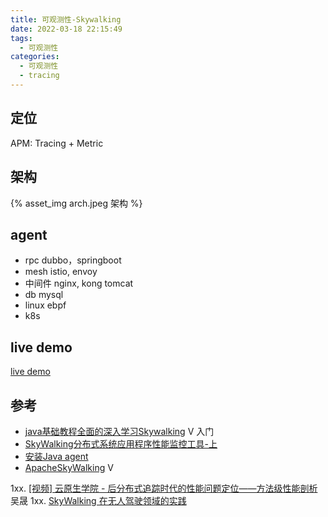 ```yaml
---
title: 可观测性-Skywalking
date: 2022-03-18 22:15:49
tags:
  - 可观测性
categories:
  - 可观测性
  - tracing
---
```


<p></p>
<!-- more -->

## 定位
APM: Tracing + Metric

## 架构
{% asset_img arch.jpeg  架构  %}

## agent
+ rpc
  dubbo，springboot
+ mesh 
  istio, envoy  
+ 中间件
  nginx, kong
  tomcat   
+ db
  mysql
+ linux
  ebpf  
+ k8s

## live demo 
[live demo](http://demo.skywalking.apache.org/general)

## 参考
+ [java基础教程全面的深入学习Skywalking](https://www.bilibili.com/video/BV1ZJ411s7Mn) V 入门
+ [SkyWalking分布式系统应用程序性能监控工具-上](https://www.cnblogs.com/itxiaoshen/p/16513711.html)
+ [安装Java agent](https://skyapm.github.io/document-cn-translation-of-skywalking/zh/8.0.0/setup/service-agent/java-agent/)
+ [ApacheSkyWalking](https://space.bilibili.com/390683219)  V


1xx. [[视频] 云原生学院 - 后分布式追踪时代的性能问题定位——方法级性能剖析](https://skywalking.apache.org/zh/2020-08-13-cloud-native-academy/) 吴晟 
1xx. [SkyWalking 在无人驾驶领域的实践](https://skywalking.apache.org/zh/2022-04-13-skywalking-in-autonomous-driving/) 
